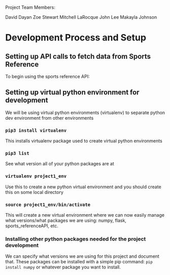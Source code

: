 Project Team Members:

David Dayan
Zoe Stewart
Mitchell LaRocque
John Lee
Makayla Johnson

# Development Process and Setup
## Setting up API calls to fetch data from Sports Reference
To begin using the sports reference API:

## Setting up virtual python environment for development
We will be using virtual python environments (virtualenv) to separate python dev environment from other environments
### ``pip3 install virtualenv``
This installs virtualenv package used to create virtual python environments
### ``pip3 list``
See what version all of your python packages are at
### ``virtualenv project1_env``
Use this to create a new python virtual environment and you should create this on some local directory
### ``source project1_env/bin/activate``
This will create a new virtual environment where we can now easily manage what versions/what packages we are using: numpy, flask, sports_referenceAPI, etc.
### Installing other python packages needed for the project development
We can specify what versions we are using for this project and document that. These packages can be installed with a simple pip command: `pip install numpy` or whatever package you want to install.
